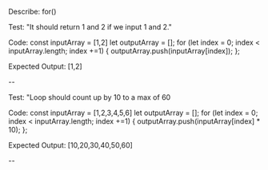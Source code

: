 Describe: for()

Test: "It should return 1 and 2 if we input 1 and 2."

Code:
const inputArray = [1,2]
let outputArray = [];
for (let index = 0; index < inputArray.length; index +=1) {
  outputArray.push(inputArray[index]);
};

Expected Output: [1,2]

--

Test: "Loop should count up by 10 to a max of 60

Code:
const inputArray = [1,2,3,4,5,6]
let outputArray = [];
for (let index = 0; index < inputArray.length; index +=1) {
  outputArray.push(inputArray[index] * 10);
};

Expected Output: [10,20,30,40,50,60]

--

